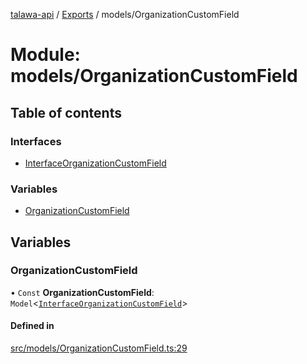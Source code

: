 [talawa-api](../README.md) / [Exports](../modules.md) / models/OrganizationCustomField

# Module: models/OrganizationCustomField

## Table of contents

### Interfaces

- [InterfaceOrganizationCustomField](../interfaces/models_OrganizationCustomField.InterfaceOrganizationCustomField.md)

### Variables

- [OrganizationCustomField](models_OrganizationCustomField.md#organizationcustomfield)

## Variables

### OrganizationCustomField

• `Const` **OrganizationCustomField**: `Model`\<[`InterfaceOrganizationCustomField`](../interfaces/models_OrganizationCustomField.InterfaceOrganizationCustomField.md)\>

#### Defined in

[src/models/OrganizationCustomField.ts:29](https://github.com/PalisadoesFoundation/talawa-api/blob/12ccdb6/src/models/OrganizationCustomField.ts#L29)
